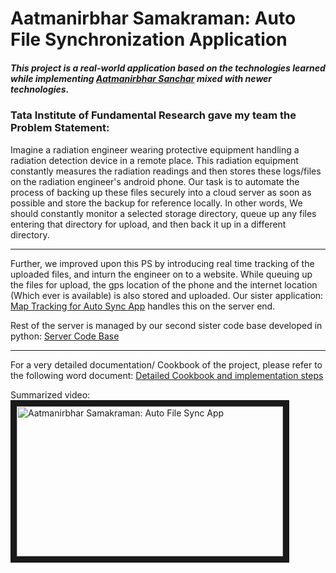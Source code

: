 # Aatmanirbhar Samakraman: Auto File Synchronization Application
##### This project is a real-world application based on the technologies learned while implementing [Aatmanirbhar Sanchar](https://github.com/JayJhaveri1906/Aatmanirbhar-Sanchar) mixed with newer technologies.

### Tata Institute of Fundamental Research gave my team the Problem Statement:
Imagine a radiation engineer wearing protective equipment handling a radiation detection device in a remote place. This radiation equipment constantly measures the radiation readings and then stores these logs/files on the radiation engineer's android phone. Our task is to automate the process of backing up these files securely into a cloud server as soon as possible and store the backup for reference locally. In other words, We should constantly monitor a selected storage directory, queue up any files entering that directory for upload, and then back it up in a different directory.


---
Further, we improved upon this PS by introducing real time tracking of the uploaded files, and inturn the engineer on to a website. While queuing up the files for upload, the gps location of the phone and the internet location (Which ever is available) is also stored and uploaded.
Our sister application: [Map Tracking for Auto Sync App](https://github.com/JayJhaveri1906/Map-Tracking-for-Auto-Sync-App) handles this on the server end.


Rest of the server is managed by our second sister code base developed in python: [Server Code Base](https://github.com/JayJhaveri1906/Auto-File-Sync-App-Server)

---

For a very detailed documentation/ Cookbook of the project, please refer to the following word document:
[Detailed Cookbook and implementation steps](https://docs.google.com/document/d/1fSwpv6ZCRhyami0U6lCNLExHZtTIIsLdNf6ZaCJpGYY/edit?mode=html)

Summarized video:\
<a href="https://youtu.be/CyNPfndji-U?t=290
" target="_blank"><img src="https://i.ytimg.com/vi/CyNPfndji-U/maxresdefault.jpg" 
alt="Aatmanirbhar Samakraman: Auto File Sync App" width="426" height="240" border="10" /></a>

